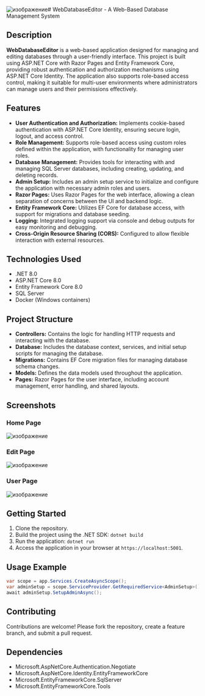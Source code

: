 ![изображение](https://github.com/user-attachments/assets/2ea6e255-1186-4d70-b80c-3fe0bad14faf)# WebDatabaseEditor - A Web-Based Database Management System

## Description

**WebDatabaseEditor** is a web-based application designed for managing and editing databases through a user-friendly interface. This project is built using ASP.NET Core with Razor Pages and Entity Framework Core, providing robust authentication and authorization mechanisms using ASP.NET Core Identity. The application also supports role-based access control, making it suitable for multi-user environments where administrators can manage users and their permissions effectively.

## Features
- **User Authentication and Authorization:** Implements cookie-based authentication with ASP.NET Core Identity, ensuring secure login, logout, and access control.
- **Role Management:** Supports role-based access using custom roles defined within the application, with functionality for managing user roles.
- **Database Management:** Provides tools for interacting with and managing SQL Server databases, including creating, updating, and deleting records.
- **Admin Setup:** Includes an admin setup service to initialize and configure the application with necessary admin roles and users.
- **Razor Pages:** Uses Razor Pages for the web interface, allowing a clean separation of concerns between the UI and backend logic.
- **Entity Framework Core:** Utilizes EF Core for database access, with support for migrations and database seeding.
- **Logging:** Integrated logging support via console and debug outputs for easy monitoring and debugging.
- **Cross-Origin Resource Sharing (CORS):** Configured to allow flexible interaction with external resources.

## Technologies Used
- .NET 8.0
- ASP.NET Core 8.0
- Entity Framework Core 8.0
- SQL Server
- Docker (Windows containers)

## Project Structure
- **Controllers:** Contains the logic for handling HTTP requests and interacting with the database.
- **Database:** Includes the database context, services, and initial setup scripts for managing the database.
- **Migrations:** Contains EF Core migration files for managing database schema changes.
- **Models:** Defines the data models used throughout the application.
- **Pages:** Razor Pages for the user interface, including account management, error handling, and shared layouts.

## Screenshots
### Home Page
![изображение](https://github.com/user-attachments/assets/1238b4c0-a36b-47c1-a902-fc6c4161a92f)


### Edit Page
![изображение](https://github.com/user-attachments/assets/0986af1e-8d8b-4b21-a474-5599faa915aa)


### User Page
![изображение](https://github.com/user-attachments/assets/776c929d-30a7-4ba8-99b8-92014dedaf3e)



## Getting Started
1. Clone the repository.
2. Build the project using the .NET SDK: `dotnet build`
3. Run the application: `dotnet run`
4. Access the application in your browser at `https://localhost:5001`.

## Usage Example
```csharp
var scope = app.Services.CreateAsyncScope();
var adminSetup = scope.ServiceProvider.GetRequiredService<AdminSetup>();
await adminSetup.SetupAdminAsync();
```
## Contributing
Contributions are welcome! Please fork the repository, create a feature branch, and submit a pull request.

## Dependencies
- Microsoft.AspNetCore.Authentication.Negotiate
- Microsoft.AspNetCore.Identity.EntityFrameworkCore
- Microsoft.EntityFrameworkCore.SqlServer
- Microsoft.EntityFrameworkCore.Tools

